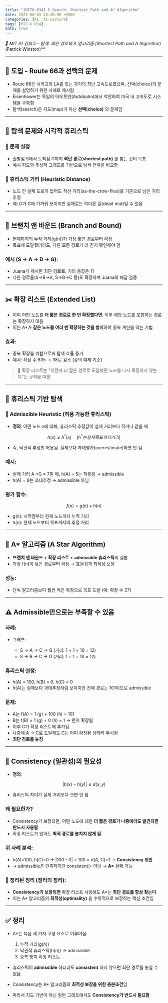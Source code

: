 ```yaml
---
title: "[MIT6.034] 5.Search: Shortest Path and A* Algorithm"
date: 2025-06-03 20:30:00 +0900
categories: [AI. AI-Lecture]
tags: [MIT-6.034]
math: true
---
```


**📘 MIT AI 강의 5 - 탐색: 최단 경로와 A* 알고리즘 (Shortest Path and A* Algorithm) (Patrick Winston)**

---

## 🚗 도입 - Route 66과 선택의 문제

* Route 66은 시카고와 LA를 잇는 과거의 최단 고속도로였으며, 선택(choice)의 문제를 설명하기 위한 사례로 제시됨
* Eisenhower는 독일의 아우토반(Autobahn)에서 착안하여 미국 내 고속도로 시스템을 구축함
* 탐색(search)은 지도(map)가 아닌 **선택(choice)** 의 문제임

---

## 🧭 탐색 문제와 시각적 휴리스틱

### 🎯 문제 설정

* 출발점 S에서 도착점 G까지 **최단 경로(shortest path)** 를 찾는 것이 목표
* 예시 지도와 추상적 그래프를 기반으로 탐색 전략을 비교함

### 🧠 휴리스틱 거리 (Heuristic Distance)

* 노드 간 실제 도로가 없어도 직선 거리(as-the-crow-flies)를 기준으로 남은 거리 추정
* 예: D가 G에 가까워 보이지만 실제로는 막다른 길(dead end)일 수 있음

---

## 🧱 브랜치 앤 바운드 (Branch and Bound)

* 현재까지의 누적 거리(g(n))가 가장 짧은 경로부터 확장
* 목표에 도달했더라도, 다른 모든 경로가 더 긴지 확인해야 함

### 예시 (S → A → D → G):

* Juana가 제시한 최단 경로로, 거리 총합은 11
* 다른 경로들(S→B→A, S→B→C 등)도 확장하며 Juana의 해답 검증

---

## ✂️ 확장 리스트 (Extended List)

* 이미 어떤 노드를 **더 짧은 경로로 한 번 확장했다면**, 이후 해당 노드를 포함하는 경로는 확장하지 않음
* 이는 A\*가 **같은 노드를 여러 번 확장하는 것을 방지**하여 중복 계산을 막는 기법

### 효과:

* 중복 확장을 피함으로써 탐색 효율 증가
* 예시: 확장 수 835 → 38로 감소 (강의 예제 기준)

> 📌 확장 리스트는 "이전에 더 짧은 경로로 도달했던 노드를 다시 확장하지 않는다"는 규칙을 따름

---

## 🧮 휴리스틱 기반 탐색

### 🎯 Admissible Heuristic (허용 가능한 휴리스틱)

* **정의**: 어떤 노드 x에 대해, 휴리스틱 추정값이 실제 거리보다 작거나 같을 때

$$
h(x) \leq h^*(x) \quad (h^*는 실제 목표까지 거리)
$$

* 즉, 낙관적 추정만 허용됨. 실제보다 과대평가(overestimate)하면 안 됨.

### 예시:

* 실제 거리 A→G = 7일 때, h(A) = 5는 허용됨 → admissible
* h(A) = 9는 과대추정 → admissible 아님

### 평가 함수:

$$
f(n) = g(n) + h(n)
$$

* g(n): 시작점부터 현재 노드까지 누적 거리
* h(n): 현재 노드부터 목표까지의 추정 거리

---

## 🌟 A\* 알고리즘 (A Star Algorithm)

* **브랜치 앤 바운드 + 확장 리스트 + admissible 휴리스틱**의 결합
* 가장 f(n)이 낮은 경로부터 확장 → 효율성과 최적성 보장

### 성능:

* 단독 알고리즘보다 훨씬 적은 확장으로 목표 도달 (예: 확장 수 27)

---

## ⚠️ Admissible만으로는 부족할 수 있음

### 사례:

* 그래프:

  * S → A → C → G (거리: 1 + 1 + 10 = 12)
  * S → B → C → G (거리: 1 + 1 + 10 = 12)

### 휴리스틱 설정:

* h(A) = 100, h(B) = 0, h(C) = 0
* h(A)는 실제보다 과대추정처럼 보이지만 전체 경로는 101이므로 admissible

### 문제:

* A는 f(A) = 1 (g) + 100 (h) = 101
* B는 f(B) = 1 (g) + 0 (h) = 1 → 먼저 확장됨
* 이후 C가 확장 리스트에 추가됨
* 나중에 A → C로 도달해도 C는 이미 확장된 상태라 무시됨
* **최단 경로를 놓침**

---

## 📐 Consistency (일관성)의 필요성

* **정의**:

$$
|h(x) - h(y)| \leq d(x, y)
$$

* 휴리스틱 차이가 실제 거리보다 크면 안 됨

### 왜 필요한가?

* Consistency가 보장되면, 어떤 노드에 대한 **더 짧은 경로가 나중에라도 발견되면 반드시 사용됨**
* 확장 리스트가 있어도 **최적 경로를 놓치지 않게 됨**

### 위 사례 분석:

* h(A)=100, h(C)=0 → |100 - 0| = 100 > d(A, C)=1 → **Consistency 위반**
* → admissible은 만족하지만 consistent는 아님 → **A\*** 실패 가능

### 📌 정리된 정리 (정리의 정리):

* **Consistency가 보장되면** 확장 리스트 사용해도 A\*는 **최단 경로를 항상 찾는다**
* 이는 A\* 알고리즘의 **최적성(optimality)** 을 수학적으로 보장하는 핵심 조건임

---

## ✅ 정리

* A\*는 다음 세 가지 구성 요소로 이루어짐:

  1. 누적 거리(g(n))
  2. 낙관적 휴리스틱(h(n)) → admissible
  3. 중복 방지 확장 리스트
* 휴리스틱이 **admissible** 하더라도 **consistent** 하지 않으면 최단 경로를 놓칠 수 있음
* Consistency는 A\* 알고리즘의 **최적성 보장을 위한 충분조건**임
* 따라서 지도 기반이 아닌 일반 그래프에서도 **Consistency가 반드시 필요함**

